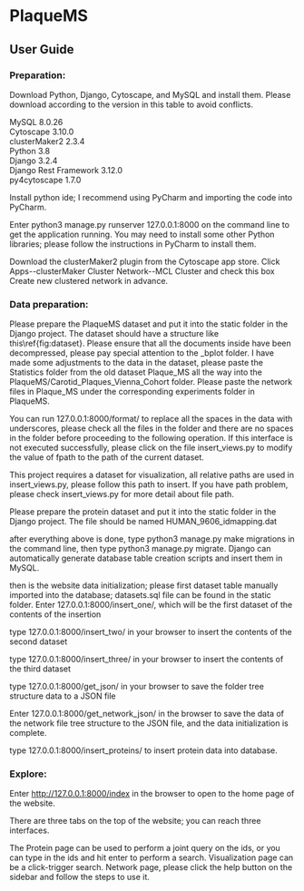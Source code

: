 # PlaqueMS
## User Guide
### Preparation: 
Download Python, Django, Cytoscape, and MySQL and install them. Please download according to the version in this table to avoid conflicts.  

MySQL  8.0.26  
Cytoscape 3.10.0  
clusterMaker2 2.3.4  
Python 3.8  
Django 3.2.4  
Django Rest Framework 3.12.0  
py4cytoscape 1.7.0  

Install python ide; I recommend using PyCharm and importing the code into PyCharm.  

Enter python3 manage.py runserver 127.0.0.1:8000 on the command line to get the application running. You may need to install some other Python libraries; please follow the instructions in PyCharm to install them.  

Download the clusterMaker2 plugin from the Cytoscape app store. Click Apps--clusterMaker Cluster Network--MCL Cluster and check this box Create new clustered network in advance.  
### Data preparation:
Please prepare the PlaqueMS dataset and put it into the static folder in the Django project. The dataset should have a structure like this\ref{fig:dataset}. Please ensure that all the documents inside have been decompressed, please pay special attention to the \_bplot folder. I have made some adjustments to the data in the dataset, please paste the Statistics folder from the old dataset Plaque\_MS all the way into the PlaqueMS/Carotid\_Plaques\_Vienna\_Cohort folder. Please paste the network files in Plaque\_MS under the corresponding experiments folder in PlaqueMS.  

You can run 127.0.0.1:8000/format/ to replace all the spaces in the data with underscores, please check all the files in the folder and there are no spaces in the folder before proceeding to the following operation. If this interface is not executed successfully, please click on the file insert\_views.py to modify the value of fpath to the path of the current dataset.  

This project requires a dataset for visualization, all relative paths are used in insert\_views.py, please follow this path to insert. If you have path problem, please check insert\_views.py for more detail about file path.  

Please prepare the protein dataset and put it into the static folder in the Django project. The file should be named HUMAN\_9606\_idmapping.dat  

after everything above is done, type python3 manage.py make migrations in the command line, then type python3 manage.py migrate. Django can automatically generate database table creation scripts and insert them in MySQL.  

then is the website data initialization; please first dataset table manually imported into the database; datasets.sql file can be found in the static folder. Enter 127.0.0.1:8000/insert\_one/, which will be the first dataset of the contents of the insertion  

type 127.0.0.1:8000/insert\_two/ in your browser to insert the contents of the second dataset  

type 127.0.0.1:8000/insert\_three/ in your browser to insert the contents of the third dataset  

type 127.0.0.1:8000/get\_json/ in your browser to save the folder tree structure data to a JSON file  

Enter 127.0.0.1:8000/get\_network\_json/ in the browser to save the data of the network file tree structure to the JSON file, and the data initialization is complete.   

type 127.0.0.1:8000/insert\_proteins/ to insert protein data into database.  
### Explore:
Enter http://127.0.0.1:8000/index in the browser to open to the home page of the website.  

There are three tabs on the top of the website; you can reach three interfaces.  

The Protein page can be used to perform a joint query on the ids, or you can type in the ids and hit enter to perform a search. Visualization page can be a click-trigger search. Network page, please click the help button on the sidebar and follow the steps to use it.

